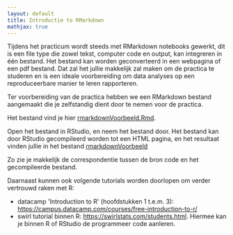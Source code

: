 ```yaml
---
layout: default
title: Introductie to RMarkdown 
mathjax: true
---
```


Tijdens het practicum wordt steeds met RMarkdown notebooks gewerkt, dit is een file type die zowel tekst, computer code en output, kan integreren in één bestand. 
Het bestand kan worden geconverteerd in een webpagina of een pdf bestand. 
Dat zal het jullie makkelijk zal maken om de practica te studeren en is een ideale voorbereiding om data analyses op een reproduceerbare manier te leren rapporteren.

Ter voorbereiding van de practica hebben we een RMarkdown bestand aangemaakt die je zelfstandig dient door te nemen voor de practica. 

Het bestand vind je  hier [rmarkdownVoorbeeld.Rmd](https://statomics.github.io/statistiekBasisCursus/practica/rmarkdownVoorbeeld.Rmd).

Open het bestand in RStudio, en neem het bestand door. 
Het bestand kan door RStudio gecompileerd worden tot een HTML pagina, en het resultaat vinden jullie in het bestand 
[rmarkdownVoorbeeld](https://statomics.github.io/statistiekBasisCursus/practica/rmarkdownVoorbeeld.nb.html)


Zo zie je makkelijk de correspondentie tussen de bron code en het gecompileerde bestand.

Daarnaast kunnen ook volgende tutorials worden doorlopen om verder vertrouwd raken met R:

 - datacamp 'Introduction to R' (hoofdstukken 1 t.e.m. 3): https://campus.datacamp.com/courses/free-introduction-to-r/
 - swirl tutorial binnen R: https://swirlstats.com/students.html. Hiermee kan je binnen R of RStudio de programmeer code aanleren.


